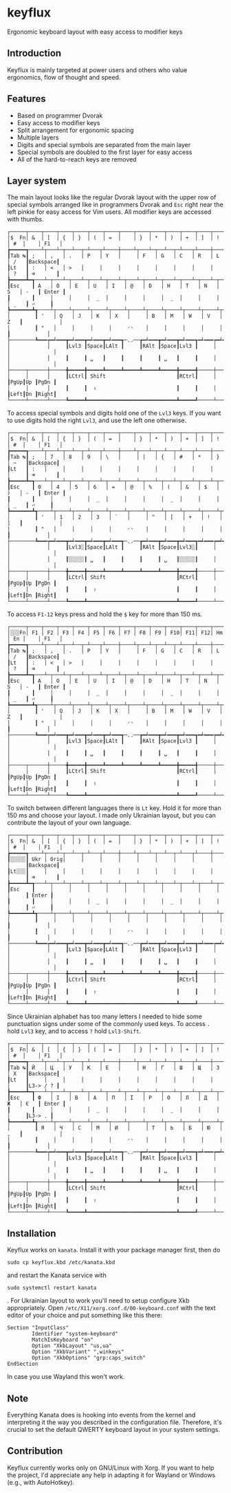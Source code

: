 # keyflux
Ergonomic keyboard layout with easy access to modifier keys

## Introduction
Keyflux is mainly targeted at power users and others who value ergonomics, flow
of thought and speed.

## Features
- Based on programmer Dvorak
- Easy access to modifier keys
- Split arrangement for ergonomic spacing
- Multiple layers
- Digits and special symbols are separated from the main layer
- Special symbols are doubled to the first layer for easy access
- All of the hard-to-reach keys are removed

## Layer system
The main layout looks like the regular Dvorak layout with the upper row of
special symbols arranged like in programmers Dvorak and `Esc` right near the left
pinkie for easy access for Vim users. All modifier keys are accessed with
thumbs.
```
┌─────┬────┬────┬────┬────┬────┬────┬────┬────┬────┬────┬────┬────┬────┬────┬────┬──────┐
│$  Fn│ &  │ [  │ {  │ }  │ (  │ =  │    │ }  │ *  │ )  │ +  │ ]  │ !  │ #  │    │ F1   │
┢━━━━━┱────┴┬───┴─┬──┴──┬─┴───┬┴────┼────┴┬───┴─┬──┴──┬─┴───┬┴────┼────┴┬───┴─┲━━┷━━━━━━┪
┃Tab ↹┃ ;   │ ,   │ .   │ P   │ Y   │     │ F   │ G   │ C   │ R   │ L   │ /   ┃Backspace┃
┃Lt   ┃ :   │ <   │ >   │     │     │     │     │     │     │     │     │ ?   ┃ ⌫       ┃
┣━━━━━┻━┱───┴─┬───┴─┬───┴─┬───┴─┬───┴─┬───┴─┬───┴─┬───┴─┬───┴─┬───┴─┬───┴─┬───┺━┳━━━━━━━┫
┃Esc    ┃ A   │ O   │ E   │ U   │ I   │ @   │ D   │ H   │ T   │ N   │ S   │ -   ┃ Enter ┃
┃       ┃     │     │     │  _  │     │     │     │  _  │     │     │     │ _   ┃ ⏎     ┃
┡━━━━━━━┻┱────┴┬────┴┬────┴┬────┴┬────┴┬────┴┬────┴┬────┴┬────┴┬────┴┬────┴┲━━━━┻━━━━━━━┫
│        ┃ '   │ Q   │ J   │ K   │ X   │     │ B   │ M   │ W   │ V   │ Z   ┃            │
│        ┃ "   │     │     │     │     ◜◝    │     │     │     │     │     ┃            │
├────────┺━━━┮━┵━━━┳━┵━━━┳━┵━━━┳━┵━━━┱─◟◞──┲━┵━━━┳━┵━━━┳━┵━━━┱━┵━━━┮━┵━━━┮━┹────────────┤
│            │     ┃Lvl3 ┃Space┃LAlt ┃     ┃RAlt ┃Space┃Lvl3 ┃     │     │              │
│            │     ┃     ┃ ␣   ┃     ┃     ┃     ┃ ␣   ┃     ┃     │     │              │
├─────┬──────┼─────╋━━━━━╋━━━━━┻━━━━━┻━━━━━┻━━━━━┻━━━━━╋━━━━━╉─────┼─────╆━━━━┳━━━┳━━━━━┪
│     │      │     ┃LCtrl┃ Shift                       ┃RCtrl┃     │     ┃PgUp┃Up ┃PgDn ┃
│     │      │     ┃     ┃  ⇧                          ┃     ┃     │     ┃Left┃Dn ┃Right┃
└─────┴──────┴─────┺━━━━━┻━━━━━━━━━━━━━━━━━━━━━━━━━━━━━┻━━━━━┹─────┴─────┺━━━━┻━━━┻━━━━━┛
```
To access special symbols and digits hold one of the `Lvl3` keys. If you want to
use digits hold the right `Lvl3`, and use the left one otherwise.
```
┌─────┬────┬────┬────┬────┬────┬────┬────┬────┬────┬────┬────┬────┬────┬────┬────┬──────┐
│$  Fn│ &  │ [  │ {  │ }  │ (  │ =  │    │ }  │ *  │ )  │ +  │ ]  │ !  │ #  │    │ F1   │
┢━━━━━┱────┴┬───┴─┬──┴──┬─┴───┬┴────┼────┴┬───┴─┬──┴──┬─┴───┬┴────┼────┴┬───┴─┲━━┷━━━━━━┪
┃Tab ↹┃ ;   │ 7   │ 8   │ 9   │ \   │     │ |   │ {   │ #   │ *   │ }   │ ~   ┃Backspace┃
┃Lt   ┃ :   │     │     │     │     │     │     │     │     │     │     │     ┃ ⌫       ┃
┣━━━━━┻━┱───┴─┬───┴─┬───┴─┬───┴─┬───┴─┬───┴─┬───┴─┬───┴─┬───┴─┬───┴─┬───┴─┬───┺━┳━━━━━━━┫
┃Esc    ┃ 0   │ 4   │ 5   │ 6   │ =   │ @   │ %   │ (   │ &   │ $   │ )   │ -   ┃ Enter ┃
┃       ┃     │     │     │  _  │     │     │     │  _  │     │     │     │ _   ┃ ⏎     ┃
┡━━━━━━━┻┱────┴┬────┴┬────┴┬────┴┬────┴┬────┴┬────┴┬────┴┬────┴┬────┴┬────┴┲━━━━┻━━━━━━━┫
│        ┃ '   │ 1   │ 2   │ 3   │ `   │     │ ^   │ [   │ +   │ !   │ ]   ┃            │
│        ┃ "   │     │     │     │     ◜◝    │     │     │     │     │     ┃            │
├────────┺━━━┮━┵━━━┳━┵━━━┳━┵━━━┳━┵━━━┱─◟◞──┲━┵━━━┳━┵━━━┳━┵━━━┱━┵━━━┮━┵━━━┮━┹────────────┤
│            │     ┃Lvl3░┃Space┃LAlt ┃     ┃RAlt ┃Space┃Lvl3░┃     │     │              │
│            │     ┃░░░░░┃ ␣   ┃     ┃     ┃     ┃ ␣   ┃░░░░░┃     │     │              │
├─────┬──────┼─────╋━━━━━╋━━━━━┻━━━━━┻━━━━━┻━━━━━┻━━━━━╋━━━━━╉─────┼─────╆━━━━┳━━━┳━━━━━┪
│     │      │     ┃LCtrl┃ Shift                       ┃RCtrl┃     │     ┃PgUp┃Up ┃PgDn ┃
│     │      │     ┃     ┃  ⇧                          ┃     ┃     │     ┃Left┃Dn ┃Right┃
└─────┴──────┴─────┺━━━━━┻━━━━━━━━━━━━━━━━━━━━━━━━━━━━━┻━━━━━┹─────┴─────┺━━━━┻━━━┻━━━━━┛
```
To access `F1-12` keys press and hold the `$` key for more than 150 ms.
```
┌─────┬────┬────┬────┬────┬────┬────┬────┬────┬────┬────┬────┬────┬────┬────┬────┬──────┐
│░░░Fn│ F1 │ F2 │ F3 │ F4 │ F5 │ F6 │ F7 │ F8 │ F9 │ F10│ F11│ F12│ Hm │ En │    │ F1   │
┢━━━━━┱────┴┬───┴─┬──┴──┬─┴───┬┴────┼────┴┬───┴─┬──┴──┬─┴───┬┴────┼────┴┬───┴─┲━━┷━━━━━━┪
┃Tab ↹┃ ;   │ ,   │ .   │ P   │ Y   │     │ F   │ G   │ C   │ R   │ L   │ /   ┃Backspace┃
┃Lt   ┃ :   │ <   │ >   │     │     │     │     │     │     │     │     │ ?   ┃ ⌫       ┃
┣━━━━━┻━┱───┴─┬───┴─┬───┴─┬───┴─┬───┴─┬───┴─┬───┴─┬───┴─┬───┴─┬───┴─┬───┴─┬───┺━┳━━━━━━━┫
┃Esc    ┃ A   │ O   │ E   │ U   │ I   │ @   │ D   │ H   │ T   │ N   │ S   │ -   ┃ Enter ┃
┃       ┃     │     │     │  _  │     │     │     │  _  │     │     │     │ _   ┃ ⏎     ┃
┡━━━━━━━┻┱────┴┬────┴┬────┴┬────┴┬────┴┬────┴┬────┴┬────┴┬────┴┬────┴┬────┴┲━━━━┻━━━━━━━┫
│        ┃ '   │ Q   │ J   │ K   │ X   │     │ B   │ M   │ W   │ V   │ Z   ┃            │
│        ┃ "   │     │     │     │     ◜◝    │     │     │     │     │     ┃            │
├────────┺━━━┮━┵━━━┳━┵━━━┳━┵━━━┳━┵━━━┱─◟◞──┲━┵━━━┳━┵━━━┳━┵━━━┱━┵━━━┮━┵━━━┮━┹────────────┤
│            │     ┃Lvl3 ┃Space┃LAlt ┃     ┃RAlt ┃Space┃Lvl3 ┃     │     │              │
│            │     ┃     ┃ ␣   ┃     ┃     ┃     ┃ ␣   ┃     ┃     │     │              │
├─────┬──────┼─────╋━━━━━╋━━━━━┻━━━━━┻━━━━━┻━━━━━┻━━━━━╋━━━━━╉─────┼─────╆━━━━┳━━━┳━━━━━┪
│     │      │     ┃LCtrl┃ Shift                       ┃RCtrl┃     │     ┃PgUp┃Up ┃PgDn ┃
│     │      │     ┃     ┃  ⇧                          ┃     ┃     │     ┃Left┃Dn ┃Right┃
└─────┴──────┴─────┺━━━━━┻━━━━━━━━━━━━━━━━━━━━━━━━━━━━━┻━━━━━┹─────┴─────┺━━━━┻━━━┻━━━━━┛
```
To switch between different languages there is `Lt` key. Hold it for more than
150 ms and choose your layout. I made only Ukrainian layout, but you can
contribute the layout of your own language.
```
┌─────┬────┬────┬────┬────┬────┬────┬────┬────┬────┬────┬────┬────┬────┬────┬────┬──────┐
│$  Fn│ &  │ [  │ {  │ }  │ (  │ =  │    │ }  │ *  │ )  │ +  │ ]  │ !  │ #  │    │ F1   │
┢━━━━━┱────┴┬───┴─┬──┴──┬─┴───┬┴────┼────┴┬───┴─┬──┴──┬─┴───┬┴────┼────┴┬───┴─┲━━┷━━━━━━┪
┃░░░░░┃ Ukr │ Orig│     │     │     │     │     │     │     │     │     │     ┃Backspace┃
┃Lt░░░┃     │     │     │     │     │     │     │     │     │     │     │     ┃ ⌫       ┃
┣━━━━━┻━┱───┴─┬───┴─┬───┴─┬───┴─┬───┴─┬───┴─┬───┴─┬───┴─┬───┴─┬───┴─┬───┴─┬───┺━┳━━━━━━━┫
┃Esc    ┃     │     │     │     │     │     │     │     │     │     │     │     ┃ Enter ┃
┃       ┃     │     │     │  _  │     │     │     │  _  │     │     │     │     ┃ ⏎     ┃
┡━━━━━━━┻┱────┴┬────┴┬────┴┬────┴┬────┴┬────┴┬────┴┬────┴┬────┴┬────┴┬────┴┲━━━━┻━━━━━━━┫
│        ┃     │     │     │     │     │     │     │     │     │     │     ┃            │
│        ┃     │     │     │     │     ◜◝    │     │     │     │     │     ┃            │
├────────┺━━━┮━┵━━━┳━┵━━━┳━┵━━━┳━┵━━━┱─◟◞──┲━┵━━━┳━┵━━━┳━┵━━━┱━┵━━━┮━┵━━━┮━┹────────────┤
│            │     ┃Lvl3 ┃Space┃LAlt ┃     ┃RAlt ┃Space┃Lvl3 ┃     │     │              │
│            │     ┃     ┃ ␣   ┃     ┃     ┃     ┃ ␣   ┃     ┃     │     │              │
├─────┬──────┼─────╋━━━━━╋━━━━━┻━━━━━┻━━━━━┻━━━━━┻━━━━━╋━━━━━╉─────┼─────╆━━━━┳━━━┳━━━━━┪
│     │      │     ┃LCtrl┃ Shift                       ┃RCtrl┃     │     ┃PgUp┃Up ┃PgDn ┃
│     │      │     ┃     ┃  ⇧                          ┃     ┃     │     ┃Left┃Dn ┃Right┃
└─────┴──────┴─────┺━━━━━┻━━━━━━━━━━━━━━━━━━━━━━━━━━━━━┻━━━━━┹─────┴─────┺━━━━┻━━━┻━━━━━┛
```
Since Ukrainian alphabet has too many letters I needed to hide some punctuation
signs under some of the commonly used keys.
To access `.` hold `Lvl3` key, and to access `?` hold `Lvl3-Shift`.
```
┌─────┬────┬────┬────┬────┬────┬────┬────┬────┬────┬────┬────┬────┬────┬────┬────┬──────┐
│$  Fn│ &  │ [  │ {  │ }  │ (  │ =  │    │ }  │ *  │ )  │ +  │ ]  │ !  │ #  │    │ F1   │
┢━━━━━┱────┴┬───┴─┬──┴──┬─┴───┬┴────┼────┴┬───┴─┬──┴──┬─┴───┬┴────┼────┴┬───┴─┲━━┷━━━━━━┪
┃Tab ↹┃ Й   │ Ц   │ У   │ К   │ Е   │     │ Н   │ Г   │ Ш   │ Щ   │ З   │ Х   ┃Backspace┃
┃Lt   ┃     │     │     │     │     │     │     │     │     │     │     │     ┃L3-> / ? ┃
┣━━━━━┻━┱───┴─┬───┴─┬───┴─┬───┴─┬───┴─┬───┴─┬───┴─┬───┴─┬───┴─┬───┴─┬───┴─┬───┺━┳━━━━━━━┫
┃Esc    ┃ Ф   │ І   │ В   │ А   │ П   │ Ї   │ Р   │ О   │ Л   │ Д   │ Ж   │ Є   ┃ Enter ┃
┃       ┃     │     │     │  _  │     │     │     │  _  │     │     │     │     ┃L3-> . ┃
┡━━━━━━━┻┱────┴┬────┴┬────┴┬────┴┬────┴┬────┴┬────┴┬────┴┬────┴┬────┴┬────┴┲━━━━┻━━━━━━━┫
│        ┃ Я   │ Ч   │ С   │ М   │ И   │     │ Т   │ Ь   │ Б   │ Ю   │ ,   ┃            │
│        ┃     │     │     │     │     ◜◝    │     │     │     │     │     ┃            │
├────────┺━━━┮━┵━━━┳━┵━━━┳━┵━━━┳━┵━━━┱─◟◞──┲━┵━━━┳━┵━━━┳━┵━━━┱━┵━━━┮━┵━━━┮━┹────────────┤
│            │     ┃Lvl3 ┃Space┃LAlt ┃     ┃RAlt ┃Space┃Lvl3 ┃     │     │              │
│            │     ┃     ┃ ␣   ┃     ┃     ┃     ┃ ␣   ┃     ┃     │     │              │
├─────┬──────┼─────╋━━━━━╋━━━━━┻━━━━━┻━━━━━┻━━━━━┻━━━━━╋━━━━━╉─────┼─────╆━━━━┳━━━┳━━━━━┪
│     │      │     ┃LCtrl┃ Shift                       ┃RCtrl┃     │     ┃PgUp┃Up ┃PgDn ┃
│     │      │     ┃     ┃  ⇧                          ┃     ┃     │     ┃Left┃Dn ┃Right┃
└─────┴──────┴─────┺━━━━━┻━━━━━━━━━━━━━━━━━━━━━━━━━━━━━┻━━━━━┹─────┴─────┺━━━━┻━━━┻━━━━━┛
```
## Installation
Keyflux works on `kanata`. Install it with your package manager first, then do
```
sudo cp keyflux.kbd /etc/kanata.kbd
```
and restart the Kanata service with
```
sudo systemctl restart kanata
```
.
For Ukrainian layout to work you'll need to setup configure Xkb appropriately.
Open `/etc/X11/xorg.conf.d/00-keyboard.conf` with the text editor of your choice
and put something like this there:
```
Section "InputClass"
        Identifier "system-keyboard"
        MatchIsKeyboard "on"
        Option "XkbLayout" "us,ua"
        Option "XkbVariant" ",winkeys"
        Option "XkbOptions" "grp:caps_switch"
EndSection
```
In case you use Wayland this won't work.

## Note
Everything Kanata does is hooking into events from the kernel and interpreting
it the way you described in the configuration file. Therefore, it's crucial to
set the default QWERTY keyboard layout in your system settings.

## Contribution
Keyflux currently works only on GNU/Linux with Xorg. If you want to help the
project, I'd appreciate any help in adapting it for Wayland or Windows (e.g., with
AutoHotkey).
